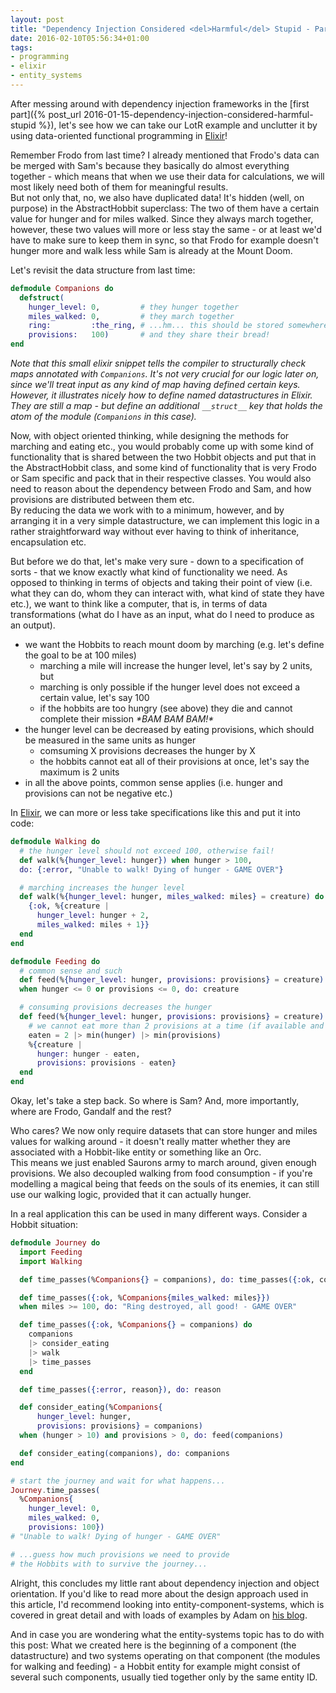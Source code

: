 ```yaml
---
layout: post
title: "Dependency Injection Considered <del>Harmful</del> Stupid - Part 2"
date: 2016-02-10T05:56:34+01:00
tags:
- programming
- elixir
- entity_systems
---
```

After messing around with dependency injection frameworks in the [first part]({% post_url 2016-01-15-dependency-injection-considered-harmful-stupid %}), let's see how we can take our LotR example and unclutter it by using data-oriented functional programming in [Elixir](http://elixir-lang.org/)!

<!--more-->

Remember Frodo from last time? I already mentioned that Frodo's data can be merged with Sam's because they basically do almost everything together - which means that when we use their data for calculations, we will most likely need both of them for meaningful results.<br/>
But not only that, no, we also have duplicated data! It's hidden (well, on purpose) in the AbstractHobbit superclass: The two of them have a certain value for hunger and for miles walked. Since they always march together, however, these two values will more or less stay the same - or at least we'd have to make sure to keep them in sync, so that Frodo for example doesn't hunger more and walk less while Sam is already at the Mount Doom.

Let's revisit the data structure from last time:

```elixir title: "The Baggins/Gamgee Complex, Revisited"
defmodule Companions do
  defstruct(
    hunger_level: 0,         # they hunger together
    miles_walked: 0,         # they march together
    ring:         :the_ring, # ...hm... this should be stored somewhere else
    provisions:   100)       # and they share their bread!
end
```

_Note that this small elixir snippet tells the compiler to structurally check maps annotated with `Companions`. It's not very crucial for our logic later on, since we'll treat input as any kind of map having defined certain keys. However, it illustrates nicely how to define named datastructures in Elixir. They are still a map - but define an additional `__struct__` key that holds the atom of the module (`Companions` in this case)._

Now, with object oriented thinking, while designing the methods for marching and eating etc., you would probably come up with some kind of functionality that is shared between the two Hobbit objects and put that in the AbstractHobbit class, and some kind of functionality that is very Frodo or Sam specific and pack that in their respective classes. You would also need to reason about the dependency between Frodo and Sam, and how provisions are distributed between them etc.<br/>
By reducing the data we work with to a minimum, however, and by arranging it in a very simple datastructure, we can implement this logic in a rather straightforward way without ever having to think of inheritance, encapsulation etc.

But before we do that, let's make very sure - down to a specification of sorts - that we know exactly what kind of functionality we need. As opposed to thinking in terms of objects and taking their point of view (i.e. what they can do, whom they can interact with, what kind of state they have etc.), we want to think like a computer, that is, in terms of data transformations (what do I have as an input, what do I need to produce as an output).

* we want the Hobbits to reach mount doom by marching (e.g. let's define the goal to be at 100 miles)
  * marching a mile will increase the hunger level, let's say by 2 units, but
  * marching is only possible if the hunger level does not exceed a certain value, let's say 100
  * if the hobbits are too hungry (see above) they die and cannot complete their mission _\*BAM BAM BAM!\*_
* the hunger level can be decreased by eating provisions, which should be measured in the same units as hunger
  * comsuming X provisions decreases the hunger by X
  * the hobbits cannot eat all of their provisions at once, let's say the maximum is 2 units
* in all the above points, common sense applies (i.e. hunger and provisions can not be negative etc.)

In [Elixir](http://elixir-lang.org/), we can more or less take specifications like this and put it into code:

```elixir title: "'Specification-Driven-Programming' ?"
defmodule Walking do
  # the hunger level should not exceed 100, otherwise fail!
  def walk(%{hunger_level: hunger}) when hunger > 100,
  do: {:error, "Unable to walk! Dying of hunger - GAME OVER"}

  # marching increases the hunger level
  def walk(%{hunger_level: hunger, miles_walked: miles} = creature) do
    {:ok, %{creature |
      hunger_level: hunger + 2,
      miles_walked: miles + 1}}
  end
end

defmodule Feeding do
  # common sense and such
  def feed(%{hunger_level: hunger, provisions: provisions} = creature)
  when hunger <= 0 or provisions <= 0, do: creature

  # consuming provisions decreases the hunger
  def feed(%{hunger_level: hunger, provisions: provisions} = creature) do
    # we cannot eat more than 2 provisions at a time (if available and needed)
    eaten = 2 |> min(hunger) |> min(provisions)
    %{creature |
      hunger: hunger - eaten,
      provisions: provisions - eaten}
  end
end
```

Okay, let's take a step back. So where is Sam? And, more importantly, where are Frodo, Gandalf and the rest?

Who cares? We now only require datasets that can store hunger and miles values for walking around - it doesn't really matter whether they are associated with a Hobbit-like entity or something like an Orc.<br/>
This means we just enabled Saurons army to march around, given enough provisions. We also decoupled walking from food consumption - if you're modelling a magical being that feeds on the souls of its enemies, it can still use our walking logic, provided that it can actually hunger.

In a real application this can be used in many different ways. Consider a Hobbit situation:

```elixir title: "The Journey"
defmodule Journey do
  import Feeding
  import Walking

  def time_passes(%Companions{} = companions), do: time_passes({:ok, companions})

  def time_passes({:ok, %Companions{miles_walked: miles}})
  when miles >= 100, do: "Ring destroyed, all good! - GAME OVER"

  def time_passes({:ok, %Companions{} = companions) do
    companions
    |> consider_eating
    |> walk
    |> time_passes
  end

  def time_passes({:error, reason}), do: reason

  def consider_eating(%Companions{
      hunger_level: hunger,
      provisions: provisions} = companions)
  when (hunger > 10) and provisions > 0, do: feed(companions)

  def consider_eating(companions), do: companions
end

# start the journey and wait for what happens...
Journey.time_passes(
  %Companions{
    hunger_level: 0,
    miles_walked: 0,
    provisions: 100})
# "Unable to walk! Dying of hunger - GAME OVER"

# ...guess how much provisions we need to provide
# the Hobbits with to survive the journey...

```


Alright, this concludes my little rant about dependency injection and object orientation. If you'd like to read more about the design approach used in this article, I'd recommend looking into entity-component-systems, which is covered in great detail and with loads of examples by Adam on [his blog](http://t-machine.org/index.php/category/entity-systems/).

And in case you are wondering what the entity-systems topic has to do with this post: What we created here is the beginning of a component (the datastructure) and two systems operating on that component (the modules for walking and feeding) - a Hobbit entity for example might consist of several such components, usually tied together only by the same entity ID.
